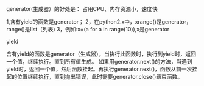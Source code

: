 generator(生成器）的好处是：
占用CPU、内存资源小，速度快

1,含有yield的函数是generator；
2，在python2.x中，xrange()是generator，range()是list（列表)
3，例如:x=(a for a in range(10)),x是generator




yield

含有yield的函数是generator（生成器），当执行此函数时，执行到yield时，返回一个值，继续执行。直到所有值生成。
如果用generator.next()的方法，当遇到yield时，返回一个值，然后函数挂起。再执行generator.next()，函数从前一次挂起的位置继续执行，直到抛出错误，此时需要generator.close()结束函数。

